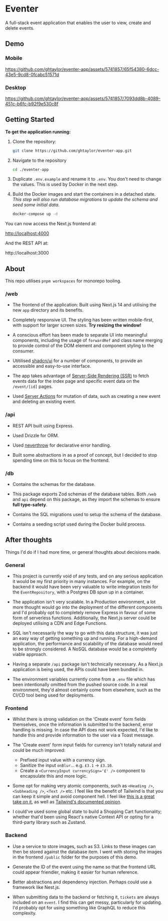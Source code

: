 # Eventer

A full-stack event application that enables the user to view, create and delete events.

## Demo

### Mobile

https://github.com/ghtaylor/eventer-app/assets/5741857/65f54380-6dcc-43e5-9cd8-0fcabc51571d

### Desktop

https://github.com/ghtaylor/eventer-app/assets/5741857/7093dd8b-4089-451c-b6fc-b92f9e530c8f

## Getting Started

**To get the application running:**

1. Clone the repository:

   ```bash
   git clone https://github.com/ghtaylor/eventer-app.git
   ```

2. Navigate to the repository

   ```bash
   cd ./eventer-app
   ```

3. Duplicate `.env.example` and rename it to `.env`. You don't need to change the values. This is used by Docker in the next step.

4. Build the Docker images and start the containers in a detached state. _This step will also run database migrations to update the schema and seed some initial data._

   ```bash
   docker-compose up -d
   ```

You can now access the Next.js frontend at:

[http://localhost:4000](http://localhost:4000)

And the REST API at:

http://localhost:3000

## About

This repo utilises `pnpm workspaces` for monorepo tooling.

### /web

- The frontend of the application: Built using Next.js 14 and utilising the new `app` directory and its benefits.

- Completely responsive UI. The styling has been written mobile-first, with support for larger screen sizes. **Try resizing the window!**

- A conscious effort has been made to separate UI into meaningful components, including the usage of `forwardRef` and class name merging to provide control of the DOM element and component styling to the consumer.

- Utitilised [shadcn/ui](https://ui.shadcn.com/) for a number of components, to provide an accessible and easy-to-use interface.

- The app takes advantage of [Server-Side Rendering (SSR)](https://nextjs.org/docs/app/building-your-application/data-fetching/fetching-caching-and-revalidating#fetching-data-on-the-server-with-fetch) to fetch events data for the index page and specific event data on the `/event/[id]` pages.

- Used [Server Actions](https://nextjs.org/docs/app/building-your-application/data-fetching/server-actions-and-mutations) for mutation of data, such as creating a new event and deleting an existing event.

### /api

- REST API built using Express.

- Used Drizzle for ORM.

- Used [neverthrow](https://github.com/supermacro/neverthrow) for declarative error handling.

- Built some abstractions in as a proof of concept, but I decided to stop spending time on this to focus on the frontend.

### /db

- Contains the schemas for the database.

- This package exports Zod schemas of the database tables. Both `/web` and `api` depend on this package, as they import the schemas to ensure **full type-safety**.

- Contains the SQL migrations used to setup the schema of the database.

- Contains a seeding script used during the Docker build process.

## After thoughts

Things I'd do if I had more time, or general thoughts about decisions made.

### General

- This project is currently void of any tests, and on any serious application it would be my first priority in many instances. For example, on the backend it would have been very valuable to write integration tests for the `EventRepository`, with a Postgres DB spun up in a container.

- The application isn't very scalable. In a Production environment, a lot more thought would go into the deployment of the different components and I'd probably opt to completely remove Express in favour of some form of serverless functions. Additionally, the Next.js server could be deployed utilising a CDN and Edge Functions.

- SQL isn't necessarily the way to go with this data structure, it was just an easy way of getting something up and running. For a high-demand application, the performance and scalability of the database would need to be strongly considered. A NoSQL database would be a completetly viable approach.

- Having a separate `/api` package isn't technically necessary. As a Next.js application is being used, the APIs could have been bundled in.

- The environment variables currently come from a `.env` file which has been intentionally omitted from the pushed source code. In a real environment, they'd almost certainly come from elsewhere, such as the CI/CD tool being used for deployments.

### Frontend

- Whilst there is strong validation on the 'Create event' form fields themselves, once the information is submitted to the backend, error handling is missing. In case the API does not work expected, I'd like to handle this and provide information to the user via a Toast message.

- The 'Create event' form input fields for currency isn't totally natural and could be much improved:

  - Prefixed input value with a currency sign.
  - Sanitize the input `onBlur`... e.g. `£3.1` -> `£3.10`.
  - Create a `<CurrencyInput currencySign='£' />` component to encapsulate this and more logic.

- Some opt for making very atomic components, such as `<Heading />`, `<Subheading />`, `<Text />` etc. I feel like the benefit of Tailwind is that you can keep it simple and avoid component hell. I feel like [this is a great take on it](https://youtu.be/QBajvZaWLXs?si=aId6SUtwaN8dUeKf&t=74), as well as [Tailwind's documented opinion](https://tailwindcss.com/docs/reusing-styles#using-editor-and-language-features).

- I could've used some global state to build a Shopping Cart functionality; whether that'd been using React's native Context API or opting for a third-party library such as Zustand.

### Backend

- Use a service to store images, such as S3. Links to these images can then be stored against the database item. I went with storing the images in the frontend `/public` folder for the purposes of this demo.

- Generate the ID of the event using the name so that the frontend URL could appear friendler, making it easier for human reference.

- Better abstractions and dependency injection. Perhaps could use a framework like Nest.js.

- When submitting data to the backend or fetching it, `tickets` are always included on an `event`. I find this can get messy, particularly for updating. I'd probably opt for using something like GraphQL to reduce this complexity.
